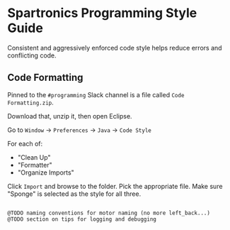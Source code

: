 # Spartronics Programming Style Guide

Consistent and aggressively enforced code style helps reduce errors and conflicting code.

## Code Formatting

Pinned to the `#programming` Slack channel is a file called `Code Formatting.zip`.

Download that, unzip it, then open Eclipse.

Go to `Window` &rarr; `Preferences` &rarr; `Java` &rarr; `Code Style`

For each of:

- "Clean Up"
- "Formatter"
- "Organize Imports"

Click `Import` and browse to the folder. Pick the appropriate file. Make sure "Sponge" is selected as the style for all three.

~~~~

@TODO naming conventions for motor naming (no more left_back...)
@TODO section on tips for logging and debugging
